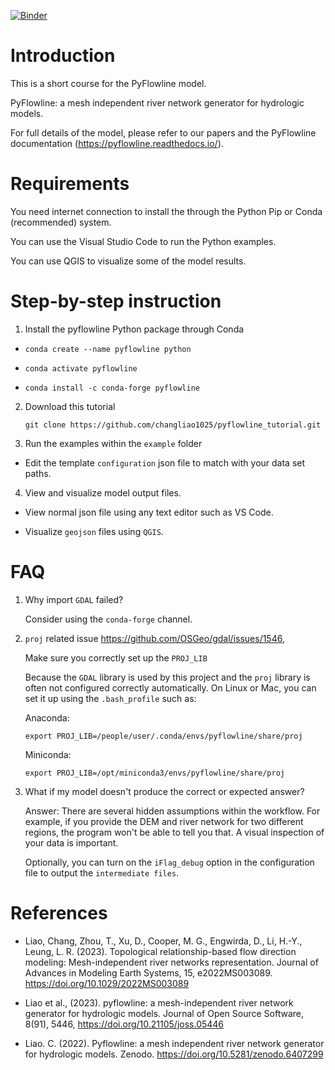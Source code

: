 [![Binder](https://mybinder.org/badge_logo.svg)](https://mybinder.org/v2/gh/changliao1025/pyflowline_tutorial/main?labpath=notebooks%2Fdggrid%2Fdggrid_example.ipynb)

# Introduction

This is a short course for the PyFlowline model.

PyFlowline: a mesh independent river network generator for hydrologic models.

For full details of the model, please refer to our papers and the PyFlowline documentation (https://pyflowline.readthedocs.io/).

# Requirements

You need internet connection to install the  through the Python Pip or Conda (recommended) system.

You can use the Visual Studio Code to run the Python examples.

You can use QGIS to visualize some of the model results.

# Step-by-step instruction


1. Install the pyflowline Python package through Conda

- `conda create --name pyflowline python`

- `conda activate pyflowline`

- `conda install -c conda-forge pyflowline`

2. Download this tutorial

   `git clone https://github.com/changliao1025/pyflowline_tutorial.git`

3. Run the examples within the `example` folder

- Edit the template `configuration` json file to match with your data set paths.

4. View and visualize model output files.
   
- View normal json file using any text editor such as VS Code.

- Visualize `geojson` files using `QGIS`. 
  

# FAQ

1. Why import `GDAL` failed?
   
   Consider using the `conda-forge` channel.

2. `proj` related issue https://github.com/OSGeo/gdal/issues/1546, 
   
   Make sure you correctly set up the `PROJ_LIB`

   Because the `GDAL` library is used by this project and the `proj` library is often not configured correctly automatically. 
   On Linux or Mac, you can set it up using the `.bash_profile` such as:

   Anaconda:

   `export PROJ_LIB=/people/user/.conda/envs/pyflowline/share/proj`

   Miniconda:

   `export PROJ_LIB=/opt/miniconda3/envs/pyflowline/share/proj`

3. What if my model doesn't produce the correct or expected answer?
   
   Answer: There are several hidden assumptions within the workflow. For example, if you provide the DEM and river network for two different regions, the program won't be able to tell you that. A visual inspection of your data is important.
   
   Optionally, you can turn on the `iFlag_debug` option in the configuration file to output the `intermediate files`.

# References

* Liao, Chang, Zhou, T., Xu, D., Cooper, M. G., Engwirda, D., Li, H.-Y., Leung, L. R. (2023). Topological relationship-based flow direction modeling: Mesh-independent river networks representation. Journal of Advances in Modeling Earth Systems, 15, e2022MS003089. https://doi.org/10.1029/2022MS003089

* Liao et al., (2023). pyflowline: a mesh-independent river network generator for hydrologic models. Journal of Open Source Software, 8(91), 5446, https://doi.org/10.21105/joss.05446

* Liao. C. (2022). Pyflowline: a mesh independent river network generator for hydrologic models. Zenodo. https://doi.org/10.5281/zenodo.6407299

